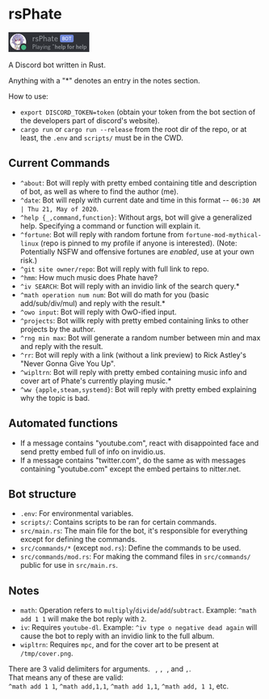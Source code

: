 # rsPhate

![bot](images/bot.png?raw=true "bot")

A Discord bot written in Rust.

Anything with a "*" denotes an entry in the notes section.

How to use:

- `export DISCORD_TOKEN=token` (obtain your token from the bot section of the developers part of discord's website).
- `cargo run` or `cargo run --release` from the root dir of the repo, or at least, the `.env` and `scripts/` must be in the CWD.

## Current Commands

- `^about`: Bot will reply with pretty embed containing title and description of bot, as well as where to find the author (me).
- `^date`: Bot will reply with current date and time in this format -- `06:30 AM | Thu 21, May of 2020`.
- `^help {_,command,function}`: Without args, bot will give a generalized help. Specifying a command or function will explain it.
- `^fortune`: Bot will reply with random fortune from `fortune-mod-mythical-linux` (repo is pinned to my profile if anyone is interested). (Note: Potentially NSFW and offensive fortunes are *enabled*, use at your own risk.)
- `^git site owner/repo`: Bot will reply with full link to repo.
- `^hmm`: How much music does Phate have?
- `^iv SEARCH`: Bot will reply with an invidio link of the search query.*
- `^math operation num num`: Bot will do math for you (basic add/sub/div/mul) and reply with the result.*
- `^owo input`: Bot will reply with OwO-ified input.
- `^projects`: Bot willk reply with pretty embed containing links to other projects by the author.
- `^rng min max`: Bot will generate a random number between min and max and reply with the result.
- `^rr`: Bot will reply with a link (without a link preview) to Rick Astley's "Never Gonna Give You Up".
- `^wipltrn`: Bot will reply with pretty embed containing music info and cover art of Phate's currently playing music.*
- `^ww {apple,steam,systemd}`: Bot will reply with pretty embed explaining why the topic is bad.

## Automated functions

- If a message contains "youtube.com", react with disappointed face and send pretty embed full of info on invidio.us.
- If a message contains "twitter.com", do the same as with messages containing "youtube.com" except the embed pertains to nitter.net.

## Bot structure

- `.env`: For environmental variables.
- `scripts/`: Contains scripts to be ran for certain commands.
- `src/main.rs`: The main file for the bot, it's responsible for everything except for defining the commands.
- `src/commands/*` (except `mod.rs`): Define the commands to be used.
- `src/commands/mod.rs`: For making the command files in `src/commands/` public for use in `src/main.rs`.

## Notes

- `math`: Operation refers to `multiply`/`divide`/`add`/`subtract`. Example: `^math add 1 1` will make the bot reply with `2`.
- `iv`: Requires `youtube-dl`. Example: `^iv type o negative dead again` will cause the bot to reply with an invidio link to the full album.
- `wipltrn`: Requires `mpc`, and for the cover art to be present at `/tmp/cover.png`.

There are 3 valid delimiters for arguments. ` `, `, `, and `,`.<br>
That means any of these are valid:<br>
`^math add 1 1`, `^math add,1,1`, `^math add 1,1`, `^math add, 1 1`, etc.
